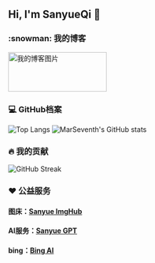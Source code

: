 ## Hi, I'm SanyueQi 👋
  <h3>:snowman: 我的博客</h3>
  <a href="https://sanyue.site">
    <img src="https://imgbed.sanyue.site/file/bc34f74d9f80e1a3a4b76.png" style="width: 200px; height: 80px;" alt="我的博客图片"/>
  </a>
  <h3>💻 GitHub档案</h3>
  <!-- https://github.com/anuraghazra/github-readme-stats -->

  ![Top Langs](https://github-readme-status-marsevenths-projects.vercel.app/api/top-langs/?username=MarSeventh&theme=dracula&locale=cn&border_radius=12)
  ![MarSeventh's GitHub stats](https://github-readme-status-marsevenths-projects.vercel.app/api?username=MarSeventh&theme=dracula&locale=cn&border_radius=12)
  <br/>

  <h3>🔥 我的贡献</h3>
  <!-- GitHub Readme Streak Stats - https://github.com/DenverCoder1/github-readme-streak-stats -->
  <p>
    <img src="https://streak-stats.demolab.com?user=MarSeventh&theme=dark&border_radius=12&locale=zh_Hans&card_width=755" alt="GitHub Streak" /></a>
  </p>

  <h3>❤️ 公益服务</h3>
  <h4>图床：<a href="https://imgbed.sanyue.site">Sanyue ImgHub</a></h4>
  <h4>AI服务：<a href="https://next.sanyue.site">Sanyue GPT</a></h4>
  <h4>bing：<a href="https://bingai.sanyue.site">Bing AI</a></h4>
